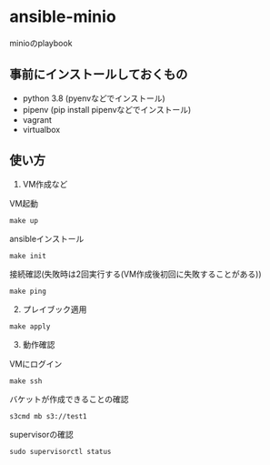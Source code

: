 # ansible-minio

minioのplaybook

## 事前にインストールしておくもの

- python 3.8 (pyenvなどでインストール)
- pipenv (pip install pipenvなどでインストール)
- vagrant
- virtualbox

## 使い方

1. VM作成など

VM起動
```
make up
```

ansibleインストール
```
make init
```

接続確認(失敗時は2回実行する(VM作成後初回に失敗することがある))
```
make ping
```

2. プレイブック適用

```
make apply
```

3. 動作確認

VMにログイン
```
make ssh
```

バケットが作成できることの確認
```
s3cmd mb s3://test1
```

supervisorの確認
```
sudo supervisorctl status
```
